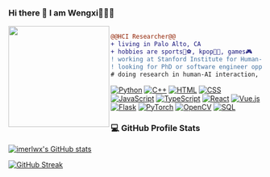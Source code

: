 ### Hi there 👋 I am Wengxi👨🏻‍💻

<!--
**imerlwx/imerlwx** is a ✨ _special_ ✨ repository because its `README.md` (this file) appears on your GitHub profile.

Here are some ideas to get you started:

- 🔭 I’m currently working on ...
- 🌱 I’m currently learning ...
- 👯 I’m looking to collaborate on ...
- 🤔 I’m looking for help with ...
- 💬 Ask me about ...
- 📫 How to reach me: ...
- 😄 Pronouns: ...
- ⚡ Fun fact: ...
-->


<img align="left" height="200" src="https://media.giphy.com/media/ao9DUiTKH60XS/giphy.gif"/>

```diff

@@HCI Researcher@@
+ living in Palo Alto, CA
+ hobbies are sports🏀⚽️, kpop💃🏻, games🎮
! working at Stanford Institute for Human-Centered Artificial Intelligence
! looking for PhD or software engineer opportunities 
# doing research in human-AI interaction, LLMs, Extended Reality
```

<a href="#"><img alt="Python" src="https://img.shields.io/badge/Python-3776AB?logo=python&logoColor=fff&style=flat"></a>
<a href="#"><img alt="C++" src="https://img.shields.io/badge/C%2B%2B-00599C?logo=cplusplus&logoColor=fff&style=flat"></a>
<a href="#"><img alt="HTML" src="https://img.shields.io/badge/HTML5-E34F26?logo=html5&logoColor=fff&style=flat"></a>
<a href="#"><img alt="CSS" src="https://img.shields.io/badge/CSS3-1572B6?logo=css3&logoColor=fff&style=flat"></a>
<a href="https://www.javascript.com/"><img alt="JavaScript" src="https://img.shields.io/badge/JavaScript-F7DF1E?logo=javascript&logoColor=000&style=flat"></a>
<a href="#"><img alt="TypeScript" src="https://img.shields.io/badge/typescript-%23007ACC.svg?style=for-the-badge&logo=typescript&logoColor=white&style=flat"></a>
<a href="#"><img alt="React" src="https://img.shields.io/badge/react-%2320232a.svg?style=for-the-badge&logo=react&logoColor=%2361DAFB&style=flat"></a>
<a href="#"><img alt="Vue.js" src="https://img.shields.io/badge/vuejs-%2335495e.svg?style=for-the-badge&logo=vuedotjs&logoColor=%234FC08D&style=flat"></a>
<a href="#"><img alt="Flask" src="https://img.shields.io/badge/flask-%23000.svg?style=for-the-badge&logo=flask&logoColor=white&style=flat"></a>
<a href="#"><img alt="PyTorch" src="https://img.shields.io/badge/PyTorch-%23EE4C2C.svg?style=for-the-badge&logo=PyTorch&logoColor=white&style=flat"></a>
<a href="#"><img alt="OpenCV" src="https://img.shields.io/badge/opencv-%23white.svg?style=for-the-badge&logo=opencv&logoColor=white&style=flat"></a>
<a href="#"><img alt="SQL" src="https://custom-icon-badges.demolab.com/badge/SQL-025E8C.svg?logo=database&logoColor=white"></a>

<h3>💻 GitHub Profile Stats</h3>
<p>

[![imerlwx's GitHub stats](https://github-readme-stats.vercel.app/api?username=imerlwx&show_icons=true&bg_color=00000000)](https://github.com/imerlwx/github-readme-stats)

[![GitHub Streak](https://streak-stats.demolab.com?user=imerlwx&theme=transparent)](https://git.io/streak-stats)

</p>

